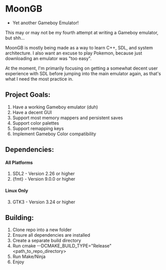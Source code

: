 # MoonGB

- Yet another Gameboy Emulator!

This may or may not be my fourth attempt at writing a Gameboy emulator, but shh...

MoonGB is mostly being made as a way to learn C++, SDL, and system architecture. I also want an excuse to play Pokemon, because just downloading an emulator was "too easy".

At the moment, I'm primarily focusing on getting a somewhat decent user experience with SDL before jumping into the main emulator again, as that's what I need the most practice in.

## Project Goals:

1) Have a working Gameboy emulator (duh)
2) Have a decent GUI
3) Support most memory mappers and persistent saves
4) Support color palettes
5) Support remapping keys
6) Implement Gameboy Color compatibility

## Dependencies:
#### All Platforms
1) SDL2 - Version 2.26 or higher
2) {fmt} - Version 9.0.0 or higher
#### Linux Only
3) GTK3 - Version 3.24 or higher

## Building:
1) Clone repo into a new folder
2) Ensure all dependencies are installed
3) Create a separate build directory
4) Run cmake --DCMAKE_BUILD_TYPE="Release" <path_to_repo_directory>
5) Run Make/Ninja
6) Enjoy
